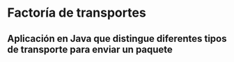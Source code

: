 # Factoría de transportes

## Aplicación en Java que distingue diferentes tipos de transporte para enviar un paquete

